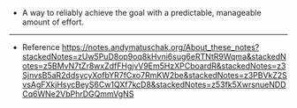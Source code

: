 - A way to reliably achieve the goal with a predictable, manageable amount of effort.
- ---
- Reference https://notes.andymatuschak.org/About_these_notes?stackedNotes=zUw5PuD8op9oq8kHvni6sug6eRTNtR9Wqma&stackedNotes=z5BMvN7tZr8wxZdfFHgjvV9Em5HzXPCboardR&stackedNotes=z3SjnvsB5aR2ddsycyXofbYR7fCxo7RmKW2be&stackedNotes=z3PBVkZ2SvsAgFXkjHsycBeyS6Cw1QXf7kcD8&stackedNotes=z53fk5XwrsnueNDDCq6WNe2VbPhrDGQmmVgNS